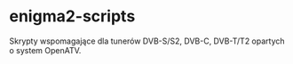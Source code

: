 # enigma2-scripts
Skrypty wspomagające dla tunerów DVB-S/S2, DVB-C, DVB-T/T2 opartych o system OpenATV.
